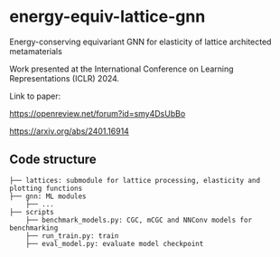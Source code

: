 # energy-equiv-lattice-gnn
Energy-conserving equivariant GNN for elasticity of lattice architected metamaterials

Work presented at the International Conference on Learning Representations (ICLR) 2024.

Link to paper:

https://openreview.net/forum?id=smy4DsUbBo

https://arxiv.org/abs/2401.16914

## Code structure
```
├── lattices: submodule for lattice processing, elasticity and plotting functions
├── gnn: ML modules
    ├── ...
├── scripts
    ├── benchmark_models.py: CGC, mCGC and NNConv models for benchmarking
    ├── run_train.py: train
    ├── eval_model.py: evaluate model checkpoint
```